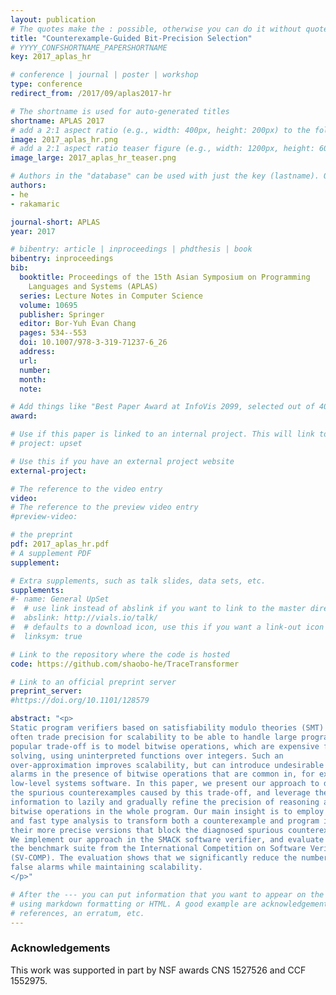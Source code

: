 ```yaml
---
layout: publication
# The quotes make the : possible, otherwise you can do it without quotes
title: "Counterexample-Guided Bit-Precision Selection"
# YYYY_CONFSHORTNAME_PAPERSHORTNAME
key: 2017_aplas_hr

# conference | journal | poster | workshop
type: conference
redirect_from: /2017/09/aplas2017-hr

# The shortname is used for auto-generated titles
shortname: APLAS 2017
# add a 2:1 aspect ratio (e.g., width: 400px, height: 200px) to the folder /assets/images/papers/
image: 2017_aplas_hr.png
# add a 2:1 aspect ratio teaser figure (e.g., width: 1200px, height: 600px) to the folder /assets/images/papers/
image_large: 2017_aplas_hr_teaser.png

# Authors in the "database" can be used with just the key (lastname). Others can be written properly.
authors:
- he
- rakamaric

journal-short: APLAS
year: 2017

# bibentry: article | inproceedings | phdthesis | book
bibentry: inproceedings
bib:
  booktitle: Proceedings of the 15th Asian Symposium on Programming
    Languages and Systems (APLAS)
  series: Lecture Notes in Computer Science
  volume: 10695
  publisher: Springer
  editor: Bor-Yuh Evan Chang
  pages: 534--553
  doi: 10.1007/978-3-319-71237-6_26
  address:
  url:
  number:
  month:
  note:

# Add things like "Best Paper Award at InfoVis 2099, selected out of 4000 submissions"
award:

# Use if this paper is linked to an internal project. This will link to the project site
# project: upset

# Use this if you have an external project website
external-project:

# The reference to the video entry
video:
# The reference to the preview video entry
#preview-video:

# the preprint
pdf: 2017_aplas_hr.pdf
# A supplement PDF
supplement: 

# Extra supplements, such as talk slides, data sets, etc.
supplements:
#- name: General UpSet
#  # use link instead of abslink if you want to link to the master directory
#  abslink: http://vials.io/talk/
#  # defaults to a download icon, use this if you want a link-out icon
#  linksym: true

# Link to the repository where the code is hosted
code: https://github.com/shaobo-he/TraceTransformer

# Link to an official preprint server
preprint_server: 
#https://doi.org/10.1101/128579

abstract: "<p>
Static program verifiers based on satisfiability modulo theories (SMT) solvers
often trade precision for scalability to be able to handle large programs. A
popular trade-off is to model bitwise operations, which are expensive for SMT
solving, using uninterpreted functions over integers. Such an
over-approximation improves scalability, but can introduce undesirable false
alarms in the presence of bitwise operations that are common in, for example,
low-level systems software. In this paper, we present our approach to diagnose
the spurious counterexamples caused by this trade-off, and leverage the learned
information to lazily and gradually refine the precision of reasoning about
bitwise operations in the whole program. Our main insight is to employ a simple
and fast type analysis to transform both a counterexample and program into
their more precise versions that block the diagnosed spurious counterexample.
We implement our approach in the SMACK software verifier, and evaluate it on
the benchmark suite from the International Competition on Software Verification
(SV-COMP). The evaluation shows that we significantly reduce the number of
false alarms while maintaining scalability.
</p>"

# After the --- you can put information that you want to appear on the website
# using markdown formatting or HTML. A good example are acknowledgements, extra
# references, an erratum, etc.
---
```

### Acknowledgements

This work was supported in part by NSF awards CNS 1527526 and CCF 1552975.

